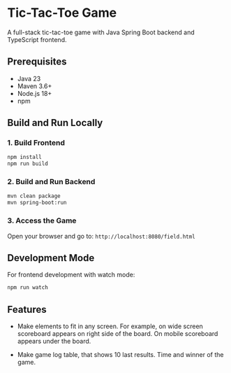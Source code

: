# Tic-Tac-Toe Game

A full-stack tic-tac-toe game with Java Spring Boot backend and TypeScript frontend.

## Prerequisites

- Java 23
- Maven 3.6+
- Node.js 18+
- npm

## Build and Run Locally

### 1. Build Frontend
```bash
npm install
npm run build
```

### 2. Build and Run Backend
```bash
mvn clean package
mvn spring-boot:run
```

### 3. Access the Game
Open your browser and go to: `http://localhost:8080/field.html`

## Development Mode

For frontend development with watch mode:
```bash
npm run watch
```

## Features

- Make elements to fit in any screen. For example, on wide screen scoreboard appears on right side of the board. On mobile scoreboard appears under the board.

- Make game log table, that shows 10 last results. Time and winner of the game.

